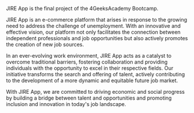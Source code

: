 JIRE App is the final project of the 4GeeksAcademy Bootcamp.

JIRE App is an e-commerce platform that arises in response to the growing need to address the challenge of unemployment. With an innovative and effective vision, our platform not only facilitates the connection between independent professionals and job opportunities but also actively promotes the creation of new job sources.

In an ever-evolving work environment, JIRE App acts as a catalyst to overcome traditional barriers, fostering collaboration and providing individuals with the opportunity to excel in their respective fields. Our initiative transforms the search and offering of talent, actively contributing to the development of a more dynamic and equitable future job market.

With JIRE App, we are committed to driving economic and social progress by building a bridge between talent and opportunities and promoting inclusion and innovation in today's job landscape.
